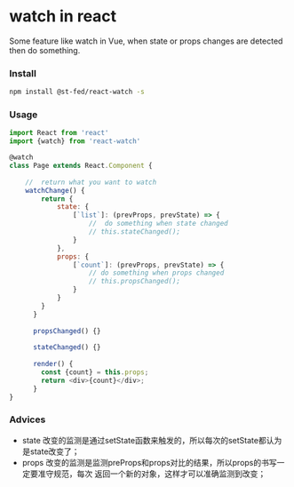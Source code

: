 # watch in react
Some feature like watch in Vue, when state or props changes are detected then do something.

### Install
```bash
npm install @st-fed/react-watch -s
```

### Usage
```javascript
import React from 'react'
import {watch} from 'react-watch'

@watch
class Page extends React.Component {
    
    //  return what you want to watch
    watchChange() {
        return {
            state: {
                [`list`]: (prevProps, prevState) => {
                    //  do something when state changed
                    // this.stateChanged();
                }
            },
            props: {
                [`count`]: (prevProps, prevState) => {
                    // do something when props changed
                    // this.propsChanged();
                }
            }
        }
      }
      
      propsChanged() {}
      
      stateChanged() {}
      
      render() {
        const {count} = this.props;
        return <div>{count}</div>;
      }
}

```

### Advices
- state 改变的监测是通过setState函数来触发的，所以每次的setState都认为是state改变了；
- props 改变的监测是监测preProps和props对比的结果，所以props的书写一定要准守规范，每次
返回一个新的对象，这样才可以准确监测到改变；